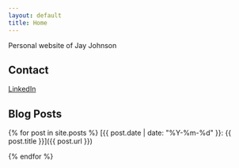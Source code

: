 ```yaml
---
layout: default
title: Home
---
```


Personal website of Jay Johnson

## Contact
[LinkedIn](https://www.linkedin.com/in/jayljohnson/)

## Blog Posts
{% for post in site.posts %}
[{{ post.date | date: "%Y-%m-%d" }}: {{ post.title }}]({{ post.url }})

{% endfor %}
